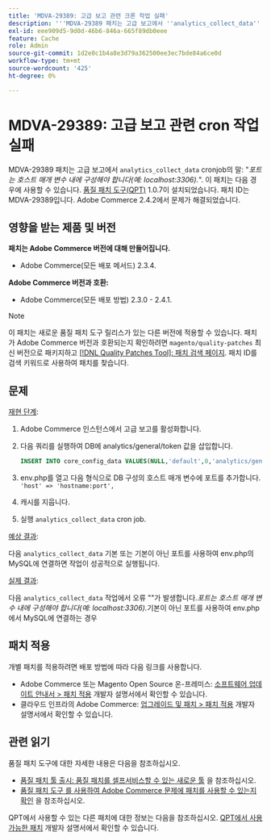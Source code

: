 ```yaml
---
title: 'MDVA-29389: 고급 보고 관련 크론 작업 실패'
description: '''MDVA-29389 패치는 고급 보고에서 ''analytics_collect_data'' cronjob이 "*포트를 호스트 매개 변수(예: localhost:3306)*" 내에 구성해야 하는 문제를 해결했습니다. 이 패치는 [Quality Patches Tool (QPT)](/help/announcements/adobe-commerce-announcements/magento-quality-patches-released-new-tool-to-self-serve-quality-patches.md) 1.0.7이 설치된 경우 사용할 수 있습니다. 패치 ID는 MDVA-29389입니다. Adobe Commerce 2.4.2에서 문제가 해결되었습니다.'''
exl-id: eee909d5-9d0d-46b6-846a-665f89db0eee
feature: Cache
role: Admin
source-git-commit: 1d2e0c1b4a8e3d79a362500ee3ec7bde84a6ce0d
workflow-type: tm+mt
source-wordcount: '425'
ht-degree: 0%

---
```


# MDVA-29389: 고급 보고 관련 cron 작업 실패

MDVA-29389 패치는 고급 보고에서 `analytics_collect_data` cronjob의 말: &quot;*포트는 호스트 매개 변수 내에 구성해야 합니다(예: localhost:3306).*&quot;. 이 패치는 다음 경우에 사용할 수 있습니다. [품질 패치 도구(QPT)](/help/announcements/adobe-commerce-announcements/magento-quality-patches-released-new-tool-to-self-serve-quality-patches.md) 1.0.7이 설치되었습니다. 패치 ID는 MDVA-29389입니다. Adobe Commerce 2.4.2에서 문제가 해결되었습니다.

## 영향을 받는 제품 및 버전

**패치는 Adobe Commerce 버전에 대해 만들어집니다.**

* Adobe Commerce(모든 배포 메서드) 2.3.4.

**Adobe Commerce 버전과 호환:**

* Adobe Commerce(모든 배포 방법) 2.3.0 - 2.4.1.

>[!NOTE]
>
>이 패치는 새로운 품질 패치 도구 릴리스가 있는 다른 버전에 적용할 수 있습니다. 패치가 Adobe Commerce 버전과 호환되는지 확인하려면 `magento/quality-patches` 최신 버전으로 패키지하고 [[!DNL Quality Patches Tool]: 패치 검색 페이지](https://devdocs.magento.com/quality-patches/tool.html#patch-grid). 패치 ID를 검색 키워드로 사용하여 패치를 찾습니다.

## 문제

<u>재현 단계</u>:

1. Adobe Commerce 인스턴스에서 고급 보고를 활성화합니다.
1. 다음 쿼리를 실행하여 DB에 analytics/general/token 값을 삽입합니다.

   ```sql
   INSERT INTO core_config_data VALUES(NULL,'default',0,'analytics/general/token','ABCDE',now());
   ```

1. env.php를 열고 다음 형식으로 DB 구성의 호스트 매개 변수에 포트를 추가합니다. `'host' => 'hostname:port',`
1. 캐시를 지웁니다.
1. 실행 `analytics_collect_data` cron job.

<u>예상 결과</u>:

다음 `analytics_collect_data` 기본 또는 기본이 아닌 포트를 사용하여 env.php의 MySQL에 연결하면 작업이 성공적으로 실행됩니다.

<u>실제 결과</u>:

다음 `analytics_collect_data` 작업에서 오류 &quot;&quot;가 발생합니다.*포트는 호스트 매개 변수 내에 구성해야 합니다(예: localhost:3306).*&#x200B;기본이 아닌 포트를 사용하여 env.php에서 MySQL에 연결하는 경우

## 패치 적용

개별 패치를 적용하려면 배포 방법에 따라 다음 링크를 사용합니다.

* Adobe Commerce 또는 Magento Open Source 온-프레미스: [소프트웨어 업데이트 안내서 > 패치 적용](https://devdocs.magento.com/guides/v2.4/comp-mgr/patching/mqp.html) 개발자 설명서에서 확인할 수 있습니다.
* 클라우드 인프라의 Adobe Commerce: [업그레이드 및 패치 > 패치 적용](https://devdocs.magento.com/cloud/project/project-patch.html) 개발자 설명서에서 확인할 수 있습니다.

## 관련 읽기

품질 패치 도구에 대한 자세한 내용은 다음을 참조하십시오.

* [품질 패치 툴 출시: 품질 패치를 셀프서비스할 수 있는 새로운 툴](/help/announcements/adobe-commerce-announcements/magento-quality-patches-released-new-tool-to-self-serve-quality-patches.md) 을 참조하십시오.
* [품질 패치 도구 를 사용하여 Adobe Commerce 문제에 패치를 사용할 수 있는지 확인](/help/support-tools/patches-available-in-qpt-tool/check-patch-for-magento-issue-with-magento-quality-patches.md) 을 참조하십시오.

QPT에서 사용할 수 있는 다른 패치에 대한 정보는 다음을 참조하십시오. [QPT에서 사용 가능한 패치](https://devdocs.magento.com/quality-patches/tool.html#patch-grid) 개발자 설명서에서 확인할 수 있습니다.
